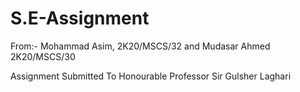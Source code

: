 # S.E-Assignment
From:- Mohammad Asim, 2K20/MSCS/32 and Mudasar Ahmed 2K20/MSCS/30


Assignment Submitted To Honourable Professor Sir Gulsher Laghari
